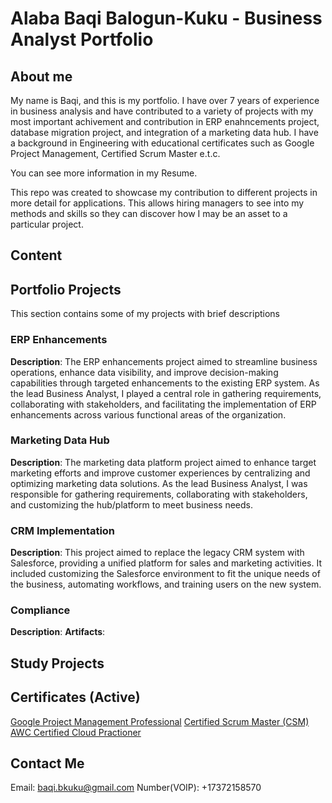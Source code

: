 # Alaba Baqi Balogun-Kuku - Business Analyst Portfolio
## About me
My name is Baqi, and this is my portfolio.
I have over 7 years of experience in business analysis and have contributed to a variety of projects with my most important achivement and contribution in  ERP enahncements project, database migration project, and integration of a marketing data hub.
I have a background in Engineering with educational certificates such as Google Project Management, Certified Scrum Master e.t.c.

You can see more information in my Resume.

This repo was created to showcase my contribution to different projects in more detail for applications. This allows hiring managers to see into my methods and skills so they can discover how I may be an asset to a particular project.

## Content 

## Portfolio Projects
This section contains some of my projects with brief descriptions

### ERP Enhancements
**Description**: The ERP enhancements project aimed to streamline business operations, enhance data visibility, and improve decision-making capabilities through targeted enhancements to the existing ERP system. As the lead Business Analyst, I played a central role in gathering requirements, collaborating with stakeholders, and facilitating the implementation of ERP enhancements across various functional areas of the organization.

### Marketing Data Hub
**Description**: The marketing data platform project aimed to enhance target marketing efforts and improve customer experiences by centralizing and optimizing marketing data solutions. As the lead Business Analyst, I was responsible for gathering requirements, collaborating with stakeholders, and customizing the hub/platform to meet business needs.

### CRM Implementation
**Description**: This project aimed to replace the legacy CRM system with Salesforce, providing a unified platform for sales and marketing activities. It included customizing the Salesforce environment to fit the unique needs of the business, automating workflows, and training users on the new system.

### Compliance
**Description**: 
**Artifacts**:

## Study Projects

## Certificates (Active)
[Google Project Management Professional](https://github.com/EmerumVII/Business-Analyst-Portfolio/blob/main/Certificates/Google%20Project%20Management%20Certificate%20-%203RDBJAW2JEFE.pdf)
[Certified Scrum Master (CSM)](https://github.com/EmerumVII/Business-Analyst-Portfolio/blob/main/Certificates/ScrumAlliance_CSM_Certificate.pdf)
[AWC Certified Cloud Practioner](https://github.com/EmerumVII/Business-Analyst-Portfolio/blob/main/Certificates/AWS%20Certified%20Cloud%20Practitioner%20Certificate.pdf)

## Contact Me
Email: baqi.bkuku@gmail.com
Number(VOIP): +17372158570
